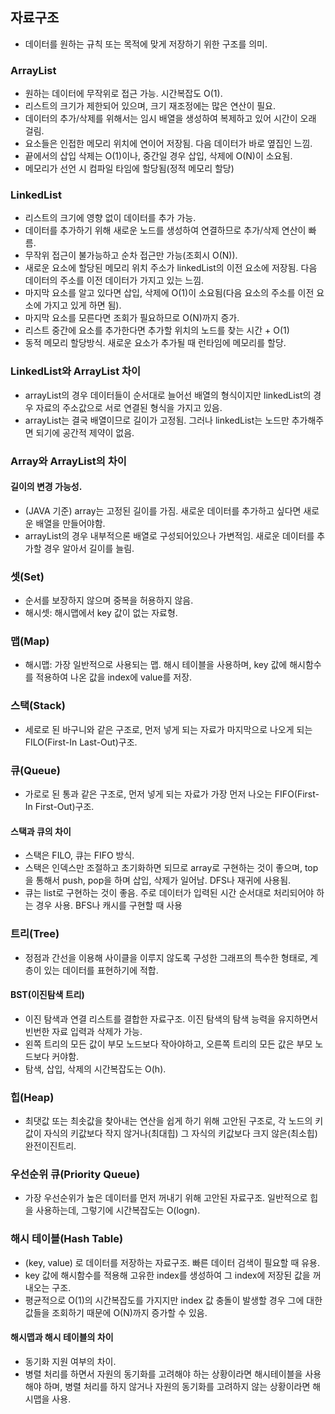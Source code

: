 ## 자료구조
- 데이터를 원하는 규칙 또는 목적에 맞게 저장하기 위한 구조를 의미.

### ArrayList
- 원하는 데이터에 무작위로 접근 가능. 시간복잡도 O(1).
- 리스트의 크기가 제한되어 있으며, 크기 재조정에는 많은 연산이 필요.
- 데이터의 추가/삭제를 위해서는 임시 배열을 생성하여 복제하고 있어 시간이 오래 걸림.
- 요소들은 인접한 메모리 위치에 연이어 저장됨. 다음 데이터가 바로 옆집인 느낌. 
- 끝에서의 삽입 삭제는 O(1)이나, 중간일 경우 삽입, 삭제에 O(N)이 소요됨. 
- 메모리가 선언 시 컴파일 타임에 할당됨(정적 메모리 할당)

### LinkedList
- 리스트의 크기에 영향 없이 데이터를 추가 가능.
- 데이터를 추가하기 위해 새로운 노드를 생성하여 연결하므로 추가/삭제 연산이 빠름.
- 무작위 접근이 불가능하고 순차 접근만 가능(조회시 O(N)).
- 새로운 요소에 할당된 메모리 위치 주소가 linkedList의 이전 요소에 저장됨. 다음 데이터의 주소를 이전 데이터가 가지고 있는 느낌.
- 마지막 요소를 알고 있다면 삽입, 삭제에 O(1)이 소요됨(다음 요소의 주소를 이전 요소에 가지고 있게 하면 됨).
- 마지막 요소를 모른다면 조회가 필요하므로 O(N)까지 증가.
- 리스트 중간에 요소를 추가한다면 추가할 위치의 노드를 찾는 시간 + O(1)
- 동적 메모리 할당방식. 새로운 요소가 추가될 때 런타임에 메모리를 할당.

### LinkedList와 ArrayList 차이
- arrayList의 경우 데이터들이 순서대로 늘어선 배열의 형식이지만 linkedList의 경우 자료의 주소값으로 서로 연결된 형식을 가지고 있음.
- arrayList는 결국 배열이므로 길이가 고정됨. 그러나 linkedList는 노드만 추가해주면 되기에 공간적 제약이 없음.

### Array와 ArrayList의 차이
#### 길이의 변경 가능성. 
- (JAVA 기준) array는 고정된 길이를 가짐. 새로운 데이터를 추가하고 싶다면 새로운 배열을 만들어야함.
- arrayList의 경우 내부적으론 배열로 구성되어있으나 가변적임. 새로운 데이터를 추가할 경우 알아서 길이를 늘림.

### 셋(Set)
- 순서를 보장하지 않으며 중복을 허용하지 않음.
- 해시셋: 해시맵에서 key 값이 없는 자료형.
### 맵(Map)
- 해시맵: 가장 일반적으로 사용되는 맵. 해시 테이블을 사용하며, key 값에 해시함수를 적용하여 나온 값을 index에 value를 저장.

### 스택(Stack)
- 세로로 된 바구니와 같은 구조로, 먼저 넣게 되는 자료가 마지막으로 나오게 되는 FILO(First-In Last-Out)구조.

### 큐(Queue)
- 가로로 된 통과 같은 구조로, 먼저 넣게 되는 자료가 가장 먼저 나오는 FIFO(First-In First-Out)구조.

#### 스택과 큐의 차이
- 스택은 FILO, 큐는 FIFO 방식.
- 스택은 인덱스만 조절하고 초기화하면 되므로 array로 구현하는 것이 좋으며, top을 통해서 push, pop을 하며 삽입, 삭제가 일어남. DFS나 재귀에 사용됨.
- 큐는 list로 구현하는 것이 좋음. 주로 데이터가 입력된 시간 순서대로 처리되어야 하는 경우 사용. BFS나 캐시를 구현할 때 사용 

### 트리(Tree)
- 정점과 간선을 이용해 사이클을 이루지 않도록 구성한 그래프의 특수한 형태로, 계층이 있는 데이터를 표현하기에 적합.

#### BST(이진탐색 트리)
- 이진 탐색과 연결 리스트를 결합한 자료구조. 이진 탐색의 탐색 능력을 유지하면서 빈번한 자료 입력과 삭제가 가능.
- 왼쪽 트리의 모든 값이 부모 노드보다 작아야하고, 오른쪽 트리의 모든 값은 부모 노드보다 커야함.
- 탐색, 삽입, 삭제의 시간복잡도는 O(h).

### 힙(Heap)
- 최댓값 또는 최솟값을 찾아내는 연산을 쉽게 하기 위해 고안된 구조로, 각 노드의 키값이 자식의 키값보다 작지 않거나(최대힙) 그 자식의 키값보다 크지 않은(최소힙) 완전이진트리.

### 우선순위 큐(Priority Queue)
- 가장 우선순위가 높은 데이터를 먼저 꺼내기 위해 고안된 자료구조. 일반적으로 힙을 사용하는데, 그렇기에 시간복잡도는 O(logn).

### 해시 테이블(Hash Table)
- (key, value) 로 데이터를 저장하는 자료구조. 빠른 데이터 검색이 필요할 때 유용.
- key 값에 해시함수를 적용해 고유한 index를 생성하여 그 index에 저장된 값을 꺼내오는 구조.
- 평균적으로 O(1)의 시간복잡도를 가지지만 index 값 충돌이 발생할 경우 그에 대한 값들을 조회하기 때문에 O(N)까지 증가할 수 있음.

#### 해시맵과 해시 테이블의 차이
- 동기화 지원 여부의 차이. 
- 병렬 처리를 하면서 자원의 동기화를 고려해야 하는 상황이라면 해시테이블을 사용해야 하며, 병렬 처리를 하지 않거나 자원의 동기화를 고려하지 않는 상황이라면 해시맵을 사용.
